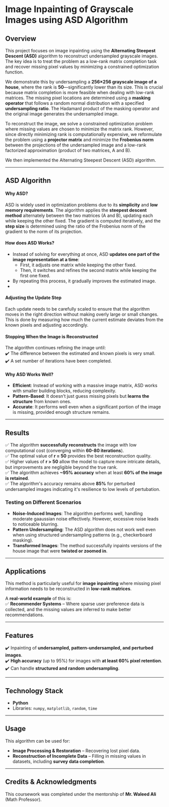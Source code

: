 # **Image Inpainting of Grayscale Images using ASD Algorithm**  

## **Overview**  
This project focuses on image inpainting using the **Alternating Steepest Descent (ASD)** algorithm to reconstruct undersampled grayscale images. The key idea is to treat the problem as a low-rank matrix completion task and recover missing pixel values by minimizing a constrained optimization function.  

We demonstrate this by undersampling a **256×256 grayscale image of a house**, where the rank is **50**—significantly lower than its size. This is crucial because matrix completion is more feasible when dealing with low-rank matrices. The missing pixel locations are determined using a **masking operator** that follows a random normal distribution with a specified **undersampling ratio**. The Hadamard product of the masking operator and the original image generates the undersampled image.  

To reconstruct the image, we solve a constrained optimization problem where missing values are chosen to minimize the matrix rank. However, since directly minimizing rank is computationally expensive, we reformulate the problem using a **projector matrix** and minimize the **Frobenius norm** between the projections of the undersampled image and a low-rank factorized approximation (product of two matrices, A and B).  

We then implemented the Alternating Steepest Descent (ASD) algorithm. 

---
## **ASD Algorithn**


#### **Why ASD?**  
ASD is widely used in optimization problems due to its **simplicity** and **low memory requirements**. The algorithm applies the **steepest descent method** alternately between the two matrices (A and B), updating each while keeping the other fixed. The gradient is computed iteratively, and the **step size** is determined using the ratio of the Frobenius norm of the gradient to the norm of its projection.  


#### **How does ASD Works?**  
  
- Instead of solving for everything at once, ASD **updates one part of the image representation at a time**:  
  - First, it adjusts one matrix while keeping the other fixed.  
  - Then, it switches and refines the second matrix while keeping the first one fixed.  
- By repeating this process, it gradually improves the estimated image.
- 

#### **Adjusting the Update Step**  

Each update needs to be carefully scaled to ensure that the algorithm moves in the right direction without making overly large or small changes. This is done by measuring how much the current estimate deviates from the known pixels and adjusting accordingly.


#### **Stopping When the Image is Reconstructed**  
The algorithm continues refining the image until:  
✔️ The difference between the estimated and known pixels is very small.  
✔️ A set number of iterations have been completed.  


#### **Why ASD Works Well?**  
- **Efficient**: Instead of working with a massive image matrix, ASD works with smaller building blocks, reducing complexity.  
- **Pattern-Based**: It doesn’t just guess missing pixels but **learns the structure** from known ones.  
- **Accurate**: It performs well even when a significant portion of the image is missing, provided enough structure remains.  

---

## **Results**  

✅ The algorithm **successfully reconstructs** the image with low computational cost (converging within **60-80 iterations**).  
✅ The optimal value of **r = 50** provides the best reconstruction quality.  
✅ Higher values of **r > 50** allow the model to capture more intricate details, but improvements are negligible beyond the true rank.  
✅ The algorithm achieves **~95% accuracy** when at least **60% of the image is retained**.  
✅ The algorithm's accuracy remains above **85%** for perturbed undersampled images indicating it's resilience to low levels of pertubation.

### **Testing on Different Scenarios**  

- **Noise-Induced Images**: The algorithm performs well, handling moderate gaaussian noise effectively. However, excessive noise leads to noticeable blurring.  
- **Pattern Undersampling**: The ASD algorithm does not work well even when using structured undersampling patterns (e.g., checkerboard masking).  
- **Transformed Images**: The method successfully inpaints versions of the house image that were **twisted or zoomed in**.  

---

## **Applications**  

This method is particularly useful for **image inpainting** where missing pixel information needs to be reconstructed in **low-rank matrices**.  

A **real-world example** of this is:  
✅ **Recommender Systems** – Where sparse user preference data is collected, and the missing values are inferred to make better recommendations.  

---

## **Features**  
✔️ Inpainting of **undersampled, pattern-undersampled, and perturbed images**.  
✔️ **High accuracy** (up to 95%) for images with **at least 60% pixel retention**.  
✔️ Can handle **structured and random undersampling**.  

---

## **Technology Stack**  
- **Python**  
- Libraries: `numpy`, `matplotlib`, `random`, `time`  

---

## **Usage**  
This algorithm can be used for:  
- **Image Processing & Restoration** – Recovering lost pixel data.  
- **Reconstruction of Incomplete Data** – Filling in missing values in datasets, including **survey data completion**.  

---

## **Credits & Acknowledgments**  
This coursework was completed under the mentorship of **Mr. Waleed Ali** (Math Professor).  
